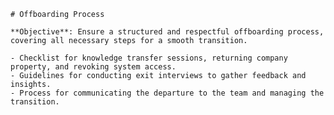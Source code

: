 
    # Offboarding Process
    
    **Objective**: Ensure a structured and respectful offboarding process, covering all necessary steps for a smooth transition.
    
    - Checklist for knowledge transfer sessions, returning company property, and revoking system access.
    - Guidelines for conducting exit interviews to gather feedback and insights.
    - Process for communicating the departure to the team and managing the transition.
    